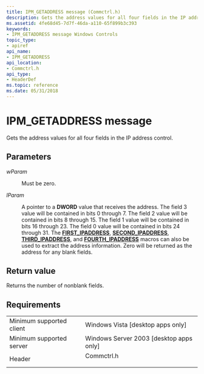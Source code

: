 ```yaml
---
title: IPM_GETADDRESS message (Commctrl.h)
description: Gets the address values for all four fields in the IP address control.
ms.assetid: 4fe68d45-7d7f-46da-a110-65f899b3c393
keywords:
- IPM_GETADDRESS message Windows Controls
topic_type:
- apiref
api_name:
- IPM_GETADDRESS
api_location:
- Commctrl.h
api_type:
- HeaderDef
ms.topic: reference
ms.date: 05/31/2018
---
```


# IPM\_GETADDRESS message

Gets the address values for all four fields in the IP address control.

## Parameters

<dl> <dt>

*wParam* 
</dt> <dd>Must be zero.</dd> <dt>

*lParam* 
</dt> <dd>

A pointer to a **DWORD** value that receives the address. The field 3 value will be contained in bits 0 through 7. The field 2 value will be contained in bits 8 through 15. The field 1 value will be contained in bits 16 through 23. The field 0 value will be contained in bits 24 through 31. The [**FIRST\_IPADDRESS**](/windows/desktop/api/Commctrl/nf-commctrl-first_ipaddress), [**SECOND\_IPADDRESS**](/windows/desktop/api/Commctrl/nf-commctrl-second_ipaddress), [**THIRD\_IPADDRESS**](/windows/desktop/api/Commctrl/nf-commctrl-third_ipaddress), and [**FOURTH\_IPADDRESS**](/windows/desktop/api/Commctrl/nf-commctrl-fourth_ipaddress) macros can also be used to extract the address information. Zero will be returned as the address for any blank fields.

</dd> </dl>

## Return value

Returns the number of nonblank fields.

## Requirements



|                                     |                                                                                       |
|-------------------------------------|---------------------------------------------------------------------------------------|
| Minimum supported client<br/> | Windows Vista \[desktop apps only\]<br/>                                        |
| Minimum supported server<br/> | Windows Server 2003 \[desktop apps only\]<br/>                                  |
| Header<br/>                   | <dl> <dt>Commctrl.h</dt> </dl> |



 

 





